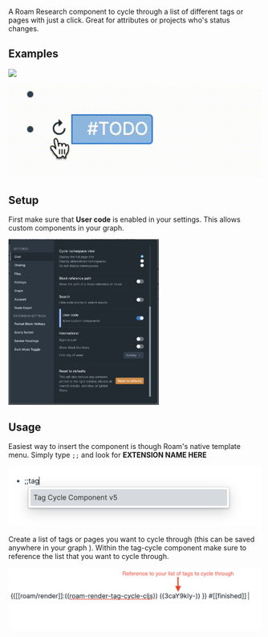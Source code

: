 A Roam Research component to cycle through a list of different tags or pages with just a click. Great for  attributes or projects who's status changes.

## Examples
<img src="https://github.com/8bitgentleman/roam-depot-tag-cycle/raw/main/example.gif" width="600"></img>

<img src="https://github.com/8bitgentleman/roam-depot-tag-cycle/raw/main/example2.gif" width="600"></img>

## Setup 
First make sure that __User code__ is enabled in your settings. This allows custom components in your graph.

<img src="https://github.com/8bitgentleman/roam-depot-tidy-todos/raw/main/settings.png" width="300"></img>

## Usage
Easiest way to insert the component is though Roam's native template menu. Simply type `;;` and look for __EXTENSION NAME HERE__

<img src="https://github.com/8bitgentleman/roam-depot-tag-cycle/raw/main/template.png" max-width="400"></img>

Create a list of tags or pages you want to cycle through (this can be saved anywhere in your graph ). Within the tag-cycle component make sure to reference the list that you want to cycle through.

<img src="https://github.com/8bitgentleman/roam-depot-tag-cycle/raw/main/explainer.png" max-width="300"></img>